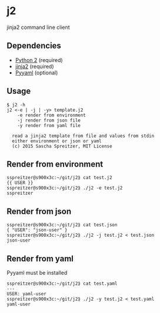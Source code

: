j2
==

jinja2 command line client

Dependencies
------------
* [Python 2](http://python.org/) (required)
* [jinja2](http://jinja.pocoo.org/docs/dev/) (required)
* [Pyyaml](http://pyyaml.org/) (optional)

Usage
-----

```
$ j2 -h
j2 <-e | -j | -y> template.j2
    -e render from environment
    -j render from json file
    -y render from yaml file

  read a jinja2 template from file and values from stdin
  either environment or json or yaml
  (c) 2015 Sascha Spreitzer, MIT License
```

Render from environment
-----------------------
```
sspreitzer@s900x3c:~/git/j2⟫ cat test.j2 
{{ USER }}
sspreitzer@s900x3c:~/git/j2⟫ ./j2 -e test.j2 
sspreitzer
```

Render from json
----------------
```
sspreitzer@s900x3c:~/git/j2⟫ cat test.json 
{ "USER": "json-user" }
sspreitzer@s900x3c:~/git/j2⟫ ./j2 -j test.j2 < test.json
json-user
```

Render from yaml
----------------
Pyyaml must be installed
```
sspreitzer@s900x3c:~/git/j2⟫ cat test.yaml 
---
USER: yaml-user
sspreitzer@s900x3c:~/git/j2⟫ ./j2 -y test.j2 < test.yaml
yaml-user
```
